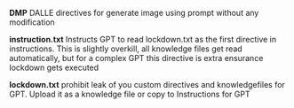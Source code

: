 **DMP** DALLE directives for generate image using prompt without any modification

**instruction.txt** Instructs GPT to read lockdown.txt as the first directive in instructions. 
This is slightly overkill, all knowledge files get read automatically, but for a complex GPT this directive is extra ensurance lockdown gets executed

**lockdown.txt** prohibit leak of you custom directives and knowledgefiles for GPT. Upload it as a knowledge file or copy to Instructions for GPT
